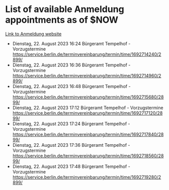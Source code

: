 # List of available Anmeldung appointments as of $NOW
[Link to Anmeldung website](https://service.berlin.de/terminvereinbarung/termin/tag.php?termin=1&anliegen[]=120686&dienstleisterlist=122210,122217,327316,122219,327312,122227,327314,122231,327346,122243,327348,122254,122252,329742,122260,329745,122262,329748,122271,327278,122273,327274,122277,327276,330436,122280,327294,122282,327290,122284,327292,122291,327270,122285,327266,122286,327264,122296,327268,150230,329760,122297,327286,122294,327284,122312,329763,122314,329775,122304,327330,122311,327334,122309,327332,317869,122281,327352,122279,329772,122283,122276,327324,122274,327326,122267,329766,122246,327318,122251,327320,122257,327322,122208,327298,122226,327300&herkunft=http%3A%2F%2Fservice.berlin.de%2Fdienstleistung%2F120686%2F)
- Dienstag, 22. August 2023 16:24 Bürgeramt Tempelhof - Vorzugstermine https://service.berlin.de/terminvereinbarung/termin/time/1692714240/2899/
- Dienstag, 22. August 2023 16:36 Bürgeramt Tempelhof - Vorzugstermine https://service.berlin.de/terminvereinbarung/termin/time/1692714960/2899/
- Dienstag, 22. August 2023 16:48 Bürgeramt Tempelhof - Vorzugstermine https://service.berlin.de/terminvereinbarung/termin/time/1692715680/2899/
- Dienstag, 22. August 2023 17:12 Bürgeramt Tempelhof - Vorzugstermine https://service.berlin.de/terminvereinbarung/termin/time/1692717120/2899/
- Dienstag, 22. August 2023 17:24 Bürgeramt Tempelhof - Vorzugstermine https://service.berlin.de/terminvereinbarung/termin/time/1692717840/2899/
- Dienstag, 22. August 2023 17:36 Bürgeramt Tempelhof - Vorzugstermine https://service.berlin.de/terminvereinbarung/termin/time/1692718560/2899/
- Dienstag, 22. August 2023 17:48 Bürgeramt Tempelhof - Vorzugstermine https://service.berlin.de/terminvereinbarung/termin/time/1692719280/2899/
